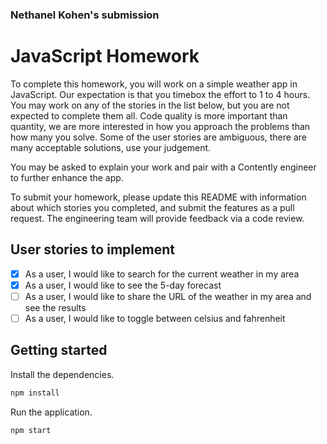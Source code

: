 ### Nethanel Kohen's submission

# JavaScript Homework

To complete this homework, you will work on a simple weather app in JavaScript. Our expectation is that you timebox the effort to 1 to 4 hours. You may work on any of the stories in the list below, but you are not expected to complete them all. Code quality is more important than quantity, we are more interested in how you approach the problems than how many you solve. Some of the user stories are ambiguous, there are many acceptable solutions, use your judgement.

You may be asked to explain your work and pair with a Contently engineer to further enhance the app.

To submit your homework, please update this README with information about which stories you completed, and submit the features as a pull request. The engineering team will provide feedback via a code review.

## User stories to implement

- [x] As a user, I would like to search for the current weather in my area
- [x] As a user, I would like to see the 5-day forecast
- [ ] As a user, I would like to share the URL of the weather in my area and see the results
- [ ] As a user, I would like to toggle between celsius and fahrenheit

## Getting started

Install the dependencies.

```bash
npm install
```

Run the application.

```bash
npm start
```
